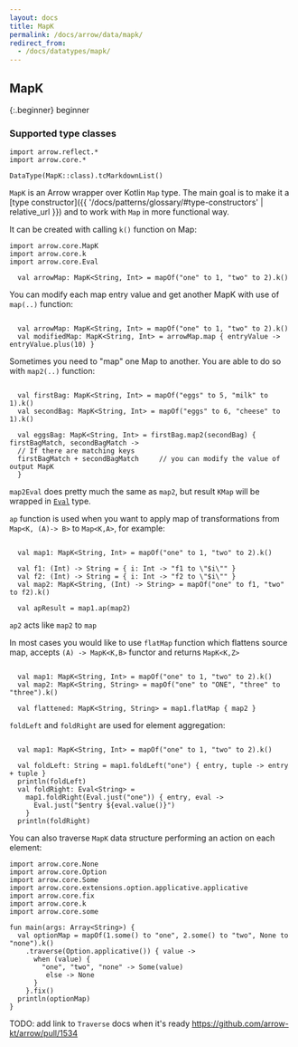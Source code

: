 ```yaml
---
layout: docs
title: MapK
permalink: /docs/arrow/data/mapk/
redirect_from:
  - /docs/datatypes/mapk/
---
```


## MapK

{:.beginner}
beginner

### Supported type classes

```kotlin:ank:replace
import arrow.reflect.*
import arrow.core.*

DataType(MapK::class).tcMarkdownList()
```

`MapK` is an Arrow wrapper over Kotlin `Map` type. The main goal is to make it a [type constructor]({{ '/docs/patterns/glossary/#type-constructors' | relative_url }})
and to work with `Map` in more functional way.

It can be created with calling `k()` function on Map:

```kotlin:ank
import arrow.core.MapK
import arrow.core.k
import arrow.core.Eval

  val arrowMap: MapK<String, Int> = mapOf("one" to 1, "two" to 2).k()
```

You can modify each map entry value and get another MapK with use of `map(..)` function:

```kotlin:ank

  val arrowMap: MapK<String, Int> = mapOf("one" to 1, "two" to 2).k()
  val modifiedMap: MapK<String, Int> = arrowMap.map { entryValue -> entryValue.plus(10) }
```

Sometimes you need to "map" one Map to another. You are able to do so with `map2(..)` function:

```kotlin:ank

  val firstBag: MapK<String, Int> = mapOf("eggs" to 5, "milk" to 1).k()
  val secondBag: MapK<String, Int> = mapOf("eggs" to 6, "cheese" to 1).k()

  val eggsBag: MapK<String, Int> = firstBag.map2(secondBag) { firstBagMatch, secondBagMatch ->
  // If there are matching keys
  firstBagMatch + secondBagMatch     // you can modify the value of output MapK
  }
```

`map2Eval` does pretty much the same as `map2`, but result `KMap` will be wrapped in [`Eval`](https://arrow-kt.io/docs/arrow/core/eval/#eval) type.

`ap` function is used when you want to apply map of transformations from `Map<K, (A)-> B>` to `Map<K,A>`, for example:

```kotlin:ank

  val map1: MapK<String, Int> = mapOf("one" to 1, "two" to 2).k()
  
  val f1: (Int) -> String = { i: Int -> "f1 to \"$i\"" }
  val f2: (Int) -> String = { i: Int -> "f2 to \"$i\"" }
  val map2: MapK<String, (Int) -> String> = mapOf("one" to f1, "two" to f2).k()
  
  val apResult = map1.ap(map2)
``` 
`ap2` acts like `map2` to `map`

In most cases you would like to use `flatMap` function which flattens source map, accepts `(A) -> MapK<K,B>` functor and returns `MapK<K,Z>`

```kotlin:ank

  val map1: MapK<String, Int> = mapOf("one" to 1, "two" to 2).k()
  val map2: MapK<String, String> = mapOf("one" to "ONE", "three" to "three").k()
  
  val flattened: MapK<String, String> = map1.flatMap { map2 }
```

`foldLeft` and `foldRight` are used for element aggregation:

```kotlin:ank

  val map1: MapK<String, Int> = mapOf("one" to 1, "two" to 2).k()

  val foldLeft: String = map1.foldLeft("one") { entry, tuple -> entry + tuple }
  println(foldLeft)
  val foldRight: Eval<String> =
    map1.foldRight(Eval.just("one")) { entry, eval ->
      Eval.just("$entry ${eval.value()}")
    }
  println(foldRight)
```

You can also traverse `MapK` data structure performing an action on each element:

```kotlin:ank:playground
import arrow.core.None
import arrow.core.Option
import arrow.core.Some
import arrow.core.extensions.option.applicative.applicative
import arrow.core.fix
import arrow.core.k
import arrow.core.some

fun main(args: Array<String>) {
  val optionMap = mapOf(1.some() to "one", 2.some() to "two", None to "none").k()
    .traverse(Option.applicative()) { value ->
      when (value) {
        "one", "two", "none" -> Some(value)
         else -> None
      }
    }.fix()
  println(optionMap)
}
``` 

TODO: add link to `Traverse` docs when it's ready https://github.com/arrow-kt/arrow/pull/1534